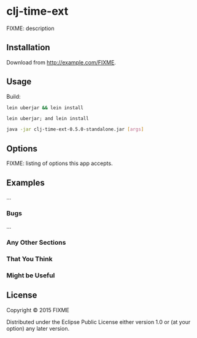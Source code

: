 # clj-time-ext

FIXME: description

## Installation

Download from http://example.com/FIXME.

## Usage

Build:
```bash
lein uberjar && lein install
```

```fish
lein uberjar; and lein install
```


```bash
java -jar clj-time-ext-0.5.0-standalone.jar [args]
```

## Options

FIXME: listing of options this app accepts.

## Examples

...

### Bugs

...

### Any Other Sections
### That You Think
### Might be Useful

## License

Copyright © 2015 FIXME

Distributed under the Eclipse Public License either version 1.0 or (at
your option) any later version.
